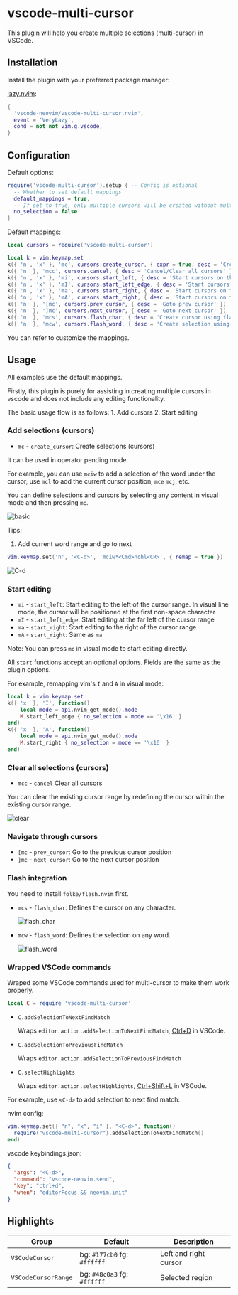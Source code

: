 # vscode-multi-cursor

This plugin will help you create multiple selections (multi-cursor) in VSCode.

## Installation

Install the plugin with your preferred package manager:

[lazy.nvim](https://github.com/folke/lazy.nvim):

```lua
{
  'vscode-neovim/vscode-multi-cursor.nvim',
  event = 'VeryLazy',
  cond = not not vim.g.vscode,
}
```

## Configuration

Default options:

```lua
require('vscode-multi-cursor').setup { -- Config is optional
  -- Whether to set default mappings
  default_mappings = true,
  -- If set to true, only multiple cursors will be created without multiple selections
  no_selection = false
}
```

Default mappings:

```lua
local cursors = require('vscode-multi-cursor')

local k = vim.keymap.set
k({ 'n', 'x' }, 'mc', cursors.create_cursor, { expr = true, desc = 'Create cursor' })
k({ 'n' }, 'mcc', cursors.cancel, { desc = 'Cancel/Clear all cursors' })
k({ 'n', 'x' }, 'mi', cursors.start_left, { desc = 'Start cursors on the left' })
k({ 'n', 'x' }, 'mI', cursors.start_left_edge, { desc = 'Start cursors on the left edge' })
k({ 'n', 'x' }, 'ma', cursors.start_right, { desc = 'Start cursors on the right' })
k({ 'n', 'x' }, 'mA', cursors.start_right, { desc = 'Start cursors on the right' })
k({ 'n' }, '[mc', cursors.prev_cursor, { desc = 'Goto prev cursor' })
k({ 'n' }, ']mc', cursors.next_cursor, { desc = 'Goto next cursor' })
k({ 'n' }, 'mcs', cursors.flash_char, { desc = 'Create cursor using flash' })
k({ 'n' }, 'mcw', cursors.flash_word, { desc = 'Create selection using flash' })
```

You can refer to customize the mappings.

## Usage

All examples use the default mappings.

Firstly, this plugin is purely for assisting in creating multiple cursors in vscode and does not include any editing functionality.

The basic usage flow is as follows: 1. Add cursors 2. Start editing

### Add selections (cursors)

- `mc` - `create_cursor`: Create selections (cursors)

It can be used in operator pending mode.

For example, you can use `mciw` to add a selection of the word under the cursor, use `mcl` to add the current cursor position, `mce` `mcj`, etc.

You can define selections and cursors by selecting any content in visual mode and then pressing `mc`.

![basic](https://github.com/vscode-neovim/vscode-multi-cursor.nvim/assets/47070852/7ed98334-ccfb-4d35-bbf0-1f631c01255a)

Tips:

1. Add current word range and go to next

```lua
vim.keymap.set('n', '<C-d>', 'mciw*<Cmd>nohl<CR>', { remap = true })
```

<!-- vim.keymap.set('x', '<C-d>', [[y/\V<C-r>=escape(@",'/\')<CR><CR>gNmcgn<Cmd>nohl<Cr>]], { remap = true }) -->

![C-d](https://github.com/vscode-neovim/vscode-multi-cursor.nvim/assets/47070852/7e829df2-83e1-4343-beaf-5f8ce4e7e55b)

### Start editing

- `mi` - `start_left`: Start editing to the left of the cursor range. In visual line mode, the cursor will be positioned at the first non-space character
- `mI` - `start_left_edge`: Start editing at the far left of the cursor range
- `ma` - `start_right`: Start editing to the right of the cursor range
- `mA` - `start_right`: Same as `ma`

Note: You can press `mc` in visual mode to start editing directly.

All `start` functions accept an optional options. Fields are the same as the plugin options.

For example, remapping vim's `I` and `A` in visual mode:

```lua
local k = vim.keymap.set
k({ 'x' }, 'I', function()
    local mode = api.nvim_get_mode().mode
    M.start_left_edge { no_selection = mode == '\x16' }
end)
k({ 'x' }, 'A', function()
    local mode = api.nvim_get_mode().mode
    M.start_right { no_selection = mode == '\x16' }
end)
```

### Clear all selections (cursors)

- `mcc` - `cancel` Clear all cursors

You can clear the existing cursor range by redefining the cursor within the existing cursor range.

![clear](https://github.com/vscode-neovim/vscode-multi-cursor.nvim/assets/47070852/9e28b2e6-cbb6-4790-b8dc-04a248e3e789)

### Navigate through cursors

- `[mc` - `prev_cursor`: Go to the previous cursor position
- `]mc` - `next_cursor`: Go to the next cursor position

### Flash integration

You need to install `folke/flash.nvim` first.

- `mcs` - `flash_char`: Defines the cursor on any character.

    ![flash_char](https://github.com/vscode-neovim/vscode-multi-cursor.nvim/assets/47070852/c3a98e00-6e54-4451-aaed-d57045e02968)

- `mcw` - `flash_word`: Defines the selection on any word.

    ![flash_word](https://github.com/vscode-neovim/vscode-multi-cursor.nvim/assets/47070852/dc9f3629-fa1b-4c8d-bfcc-e099c0b56699)

### Wrapped VSCode commands

Wraped some VSCode commands used for multi-cursor to make them work properly.

```lua
local C = require 'vscode-multi-cursor'
```

- `C.addSelectionToNextFindMatch`

  Wraps `editor.action.addSelectionToNextFindMatch`, [Ctrl+D](https://code.visualstudio.com/docs/editor/codebasics#:~:text=these%20default%20shortcuts.-,Ctrl%2BD,-selects%20the%20word) in VSCode.

- `C.addSelectionToPreviousFindMatch`

  Wraps `editor.action.addSelectionToPreviousFindMatch`

- `C.selectHighlights`

  Wraps `editor.action.selectHighlights`, [Ctrl+Shift+L](https://code.visualstudio.com/docs/editor/codebasics#:~:text=more%20cursors%20with-,Ctrl%2BShift%2BL,-%2C%20which%20will%20add) in VSCode.

For example, use `<C-d>` to add selection to next find match:

nvim config:

```lua
vim.keymap.set({ "n", "x", "i" }, "<C-d>", function()
  require("vscode-multi-cursor").addSelectionToNextFindMatch()
end)
```

vscode keybindings.json:

```json
{
  "args": "<C-d>",
  "command": "vscode-neovim.send",
  "key": "ctrl+d",
  "when": "editorFocus && neovim.init"
}
```

## Highlights

| Group               | Default                     | Description           |
| ------------------- | --------------------------- | --------------------- |
| `VSCodeCursor`      | bg: `#177cb0` fg: `#ffffff` | Left and right cursor |
| `VSCodeCursorRange` | bg: `#48c0a3` fg: `#ffffff` | Selected region       |
